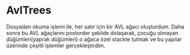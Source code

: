 # AvlTrees
Dosyadan okuma işlemi ile, her satır için bir AVL ağacı oluşturdum. Daha sonra bu AVL ağaçlarını postorder şekilde dolaşarak, çocuğu olmayan düğümleri(yaprak düğümleri) o ağaca özel stackte tutmak ve bu yapılar üzerinde çeşitli işlemler gerçekleştirdim.
